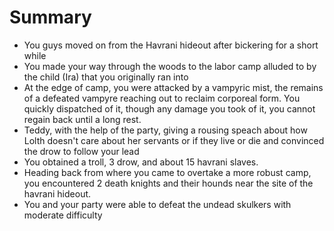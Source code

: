 # Summary
- You guys moved on from the Havrani hideout after bickering for a short while
- You made your way through the woods to the labor camp alluded to by the child (Ira) that you originally ran into
- At the edge of camp, you were attacked by a vampyric mist, the remains of a defeated vampyre reaching out to reclaim corporeal form. You quickly dispatched of it, though any damage you took of it, you cannot regain back until a long rest.
- Teddy, with the help of the party, giving a rousing speach about how Lolth doesn't care about her servants or if they live or die and convinced the drow to follow your lead
- You obtained a troll, 3 drow, and about 15 havrani slaves.
- Heading back from where you came to overtake a more robust camp, you encountered 2 death knights and their hounds near the site of the havrani hideout.
- You and your party were able to defeat the undead skulkers with moderate difficulty